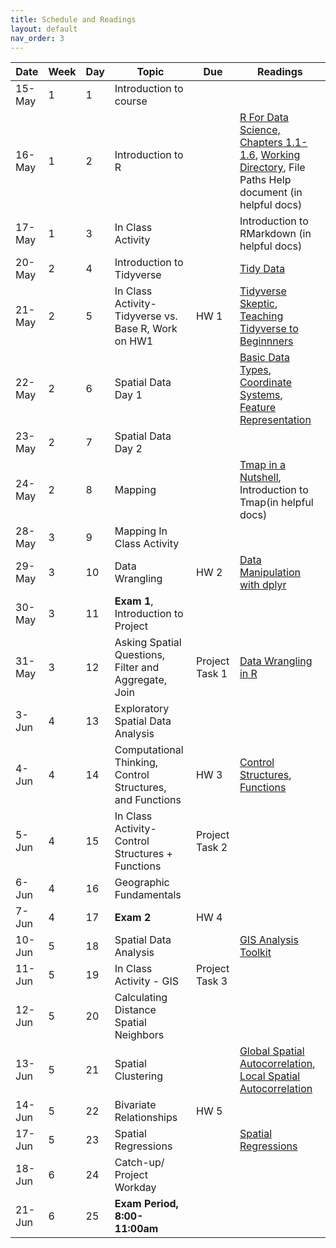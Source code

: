 ```yaml
---
title: Schedule and Readings
layout: default
nav_order: 3
---
```


| Date   | Week | Day | Topic                                      | Due        | Readings        |
|--------|------|-----|--------------------------------------------|------------|-----------------|
| 15-May | 1    | 1   | Introduction to course                     |            |                 |
| 16-May | 1    | 2   | Introduction to R                          |            |   [R For Data Science, Chapters 1.1-1.6](https://r4ds.had.co.nz/introduction.html), [Working Directory](https://intro2r.com/work-d.html), File Paths Help document (in helpful docs)            |
| 17-May | 1    | 3   | In Class Activity                          |            |  Introduction to RMarkdown (in helpful docs)               |
| 20-May | 2    | 4   | Introduction to Tidyverse                  |            | [Tidy Data](https://jhudatascience.org/tidyversecourse/intro.html#tidy-data)                |
| 21-May | 2    | 5   | In Class Activity- Tidyverse vs. Base R, Work on HW1 |HW 1       |      [Tidyverse Skeptic](https://github.com/matloff/TidyverseSkeptic), [Teaching Tidyverse to Beginnners](http://varianceexplained.org/r/teach-tidyverse/)|
| 22-May | 2    | 6   | Spatial Data Day 1                        |            |[Basic Data Types](https://rspatial.org/intr/2-basic-data-types.html), [Coordinate Systems](https://mgimond.github.io/Spatial/chp09_0.html), [Feature Representation](https://mgimond.github.io/Spatial/chp02_0.html)                 |
| 23-May | 2    | 7   | Spatial Data Day 2                        |            |                 |
| 24-May | 2    | 8   | Mapping                                    |            |  [Tmap in a Nutshell](https://r-tmap.github.io/tmap-book/nutshell.html), Introduction to Tmap(in helpful docs)               |
| 28-May | 3    | 9   | Mapping In Class Activity                  |            |                 |
| 29-May | 3    | 10  | Data Wrangling                             |HW 2       |   [Data Manipulation with dplyr](https://cengel.github.io/R-data-wrangling/dplyr.html)              |
| 30-May | 3    | 11  | **Exam 1**, Introduction to Project |            |                 |
| 31-May | 3    | 12  | Asking Spatial Questions,  Filter and Aggregate, Join                 |Project Task 1 |  [Data Wrangling in R](https://bookdown.org/jgscott/DSGI/data-wrangling.html)              |
| 3-Jun  | 4    | 13  | Exploratory Spatial Data Analysis          |            |                 |
| 4-Jun  | 4    | 14  | Computational Thinking, Control Structures, and Functions |HW 3       |  [Control Structures](https://bookdown.org/rdpeng/RProgDA/control-structures.html), [Functions](https://r4ds.hadley.nz/functions.html)               |
| 5-Jun  | 4    | 15  | In Class Activity- Control Structures + Functions      |Project Task 2 |                 |
| 6-Jun  | 4    | 16  | Geographic Fundamentals                    |            |                 |
| 7-Jun  | 4    | 17  | **Exam 2**                                     |HW 4       |                 |
| 10-Jun | 5    | 18  | Spatial Data Analysis                      | |  [GIS Analysis Toolkit](https://bookdown.org/michael_bcalles/gis-crash-course-in-r/toolkit.html)               |
| 11-Jun | 5    | 19  | In Class Activity -  GIS     | Project Task 3            |                 |
| 12-Jun | 5    | 20  | Calculating Distance Spatial Neighbors     |            |                 |
| 13-Jun | 5    | 21  | Spatial Clustering                         |       | [Global Spatial Autocorrelation](https://geodacenter.github.io/workbook/5a_global_auto/lab5a.html), [Local Spatial Autocorrelation](https://geodacenter.github.io/workbook/6a_local_auto/lab6a.html)                |
| 14-Jun | 5    | 22  | Bivariate Relationships                    |HW 5              |                 |
| 17-Jun | 5    | 23  | Spatial Regressions                        |            | [Spatial Regressions](http://www.geo.hunter.cuny.edu/~ssun/R-Spatial/spregression.html)                |
| 18-Jun | 6    | 24  | Catch-up/ Project Workday                  |            |                 |
| 21-Jun | 6    | 25  | **Exam Period, 8:00-11:00am**              |            |                 |
